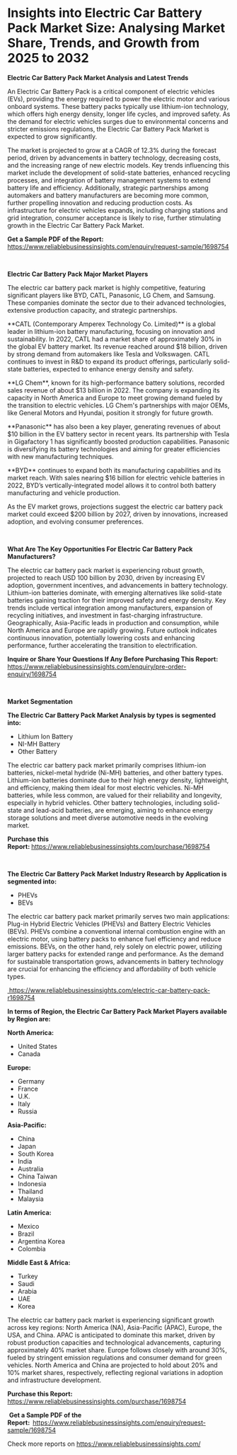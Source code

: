<p><h1>Insights into Electric Car Battery Pack Market Size: Analysing Market Share, Trends, and Growth from 2025 to 2032</h1></p><p><strong>Electric Car Battery Pack Market Analysis and Latest Trends</strong></p>
<p><p>An Electric Car Battery Pack is a critical component of electric vehicles (EVs), providing the energy required to power the electric motor and various onboard systems. These battery packs typically use lithium-ion technology, which offers high energy density, longer life cycles, and improved safety. As the demand for electric vehicles surges due to environmental concerns and stricter emissions regulations, the Electric Car Battery Pack Market is expected to grow significantly. </p><p>The market is projected to grow at a CAGR of 12.3% during the forecast period, driven by advancements in battery technology, decreasing costs, and the increasing range of new electric models. Key trends influencing this market include the development of solid-state batteries, enhanced recycling processes, and integration of battery management systems to extend battery life and efficiency. Additionally, strategic partnerships among automakers and battery manufacturers are becoming more common, further propelling innovation and reducing production costs. As infrastructure for electric vehicles expands, including charging stations and grid integration, consumer acceptance is likely to rise, further stimulating growth in the Electric Car Battery Pack Market.</p></p>
<p><strong>Get a Sample PDF of the Report:&nbsp;</strong> <a href="https://www.reliablebusinessinsights.com/enquiry/request-sample/1698754?utm_campaign=101&utm_medium=2&utm_source=Github&utm_content=ia&utm_term=09012025&utm_id=electric-car-battery-pack">https://www.reliablebusinessinsights.com/enquiry/request-sample/1698754</a></p>
<p>&nbsp;</p>
<p><strong>Electric Car Battery Pack Major Market Players</strong></p>
<p><p>The electric car battery pack market is highly competitive, featuring significant players like BYD, CATL, Panasonic, LG Chem, and Samsung. These companies dominate the sector due to their advanced technologies, extensive production capacity, and strategic partnerships.</p><p>**CATL (Contemporary Amperex Technology Co. Limited)** is a global leader in lithium-ion battery manufacturing, focusing on innovation and sustainability. In 2022, CATL had a market share of approximately 30% in the global EV battery market. Its revenue reached around $18 billion, driven by strong demand from automakers like Tesla and Volkswagen. CATL continues to invest in R&D to expand its product offerings, particularly solid-state batteries, expected to enhance energy density and safety.</p><p>**LG Chem**, known for its high-performance battery solutions, recorded sales revenue of about $13 billion in 2022. The company is expanding its capacity in North America and Europe to meet growing demand fueled by the transition to electric vehicles. LG Chem's partnerships with major OEMs, like General Motors and Hyundai, position it strongly for future growth.</p><p>**Panasonic** has also been a key player, generating revenues of about $10 billion in the EV battery sector in recent years. Its partnership with Tesla in Gigafactory 1 has significantly boosted production capabilities. Panasonic is diversifying its battery technologies and aiming for greater efficiencies with new manufacturing techniques.</p><p>**BYD** continues to expand both its manufacturing capabilities and its market reach. With sales nearing $16 billion for electric vehicle batteries in 2022, BYD’s vertically-integrated model allows it to control both battery manufacturing and vehicle production.</p><p>As the EV market grows, projections suggest the electric car battery pack market could exceed $200 billion by 2027, driven by innovations, increased adoption, and evolving consumer preferences.</p></p>
<p>&nbsp;</p>
<p><strong>What Are The Key Opportunities For Electric Car Battery Pack Manufacturers?</strong></p>
<p><p>The electric car battery pack market is experiencing robust growth, projected to reach USD 100 billion by 2030, driven by increasing EV adoption, government incentives, and advancements in battery technology. Lithium-ion batteries dominate, with emerging alternatives like solid-state batteries gaining traction for their improved safety and energy density. Key trends include vertical integration among manufacturers, expansion of recycling initiatives, and investment in fast-charging infrastructure. Geographically, Asia-Pacific leads in production and consumption, while North America and Europe are rapidly growing. Future outlook indicates continuous innovation, potentially lowering costs and enhancing performance, further accelerating the transition to electrification.</p></p>
<p><strong>Inquire or Share Your Questions If Any Before Purchasing This Report:</strong> <a href="https://www.reliablebusinessinsights.com/enquiry/pre-order-enquiry/1698754?utm_campaign=101&utm_medium=2&utm_source=Github&utm_content=ia&utm_term=09012025&utm_id=electric-car-battery-pack">https://www.reliablebusinessinsights.com/enquiry/pre-order-enquiry/1698754</a></p>
<p>&nbsp;</p>
<p><strong>Market Segmentation</strong></p>
<p><strong>The Electric Car Battery Pack Market Analysis by types is segmented into:</strong></p>
<p><ul><li>Lithium Ion Battery</li><li>NI-MH Battery</li><li>Other Battery</li></ul></p>
<p><p>The electric car battery pack market primarily comprises lithium-ion batteries, nickel-metal hydride (Ni-MH) batteries, and other battery types. Lithium-ion batteries dominate due to their high energy density, lightweight, and efficiency, making them ideal for most electric vehicles. Ni-MH batteries, while less common, are valued for their reliability and longevity, especially in hybrid vehicles. Other battery technologies, including solid-state and lead-acid batteries, are emerging, aiming to enhance energy storage solutions and meet diverse automotive needs in the evolving market.</p></p>
<p><strong>Purchase this Report:&nbsp;</strong><a href="https://www.reliablebusinessinsights.com/purchase/1698754?utm_campaign=101&utm_medium=2&utm_source=Github&utm_content=ia&utm_term=09012025&utm_id=electric-car-battery-pack">https://www.reliablebusinessinsights.com/purchase/1698754</a></p>
<p>&nbsp;</p>
<p><strong>The Electric Car Battery Pack Market Industry Research by Application is segmented into:</strong></p>
<p><ul><li>PHEVs</li><li>BEVs</li></ul></p>
<p><p>The electric car battery pack market primarily serves two main applications: Plug-in Hybrid Electric Vehicles (PHEVs) and Battery Electric Vehicles (BEVs). PHEVs combine a conventional internal combustion engine with an electric motor, using battery packs to enhance fuel efficiency and reduce emissions. BEVs, on the other hand, rely solely on electric power, utilizing larger battery packs for extended range and performance. As the demand for sustainable transportation grows, advancements in battery technology are crucial for enhancing the efficiency and affordability of both vehicle types.</p></p>
<p><a href="https://www.reliablebusinessinsights.com/electric-car-battery-pack-r1698754?utm_campaign=101&utm_medium=2&utm_source=Github&utm_content=ia&utm_term=09012025&utm_id=electric-car-battery-pack">&nbsp;https://www.reliablebusinessinsights.com/electric-car-battery-pack-r1698754</a></p>
<p><strong>In terms of Region, the Electric Car Battery Pack Market Players available by Region are:</strong></p>
<p>
    <p> <strong> North America: </strong>
        <ul>
            <li>United States</li>
            <li>Canada</li>
        </ul>
        </p> 
    <p> <strong> Europe: </strong>
        <ul>
            <li>Germany</li>
            <li>France</li>
            <li>U.K.</li>
            <li>Italy</li>
            <li>Russia</li>
        </ul>
        </p> 
    <p> <strong> Asia-Pacific: </strong>
        <ul>
            <li>China</li>
            <li>Japan</li>
            <li>South Korea</li>
            <li>India</li>
            <li>Australia</li>
            <li>China Taiwan</li>
            <li>Indonesia</li>
            <li>Thailand</li>
            <li>Malaysia</li>
        </ul>
        </p> 
    <p> <strong> Latin America: </strong>
        <ul>
            <li>Mexico</li>
            <li>Brazil</li>
            <li>Argentina Korea</li>
            <li>Colombia</li>
        </ul>
        </p> 
    <p> <strong> Middle East & Africa: </strong>
        <ul>
            <li>Turkey</li>
            <li>Saudi</li>
            <li>Arabia</li>
            <li>UAE</li>
            <li>Korea</li>
        </ul>
    </p>
    </p>
<p><p>The electric car battery pack market is experiencing significant growth across key regions: North America (NA), Asia-Pacific (APAC), Europe, the USA, and China. APAC is anticipated to dominate this market, driven by robust production capacities and technological advancements, capturing approximately 40% market share. Europe follows closely with around 30%, fueled by stringent emission regulations and consumer demand for green vehicles. North America and China are projected to hold about 20% and 10% market shares, respectively, reflecting regional variations in adoption and infrastructure development.</p></p>
<p><strong>Purchase this Report: </strong><a href="https://www.reliablebusinessinsights.com/purchase/1698754?utm_campaign=101&utm_medium=2&utm_source=Github&utm_content=ia&utm_term=09012025&utm_id=electric-car-battery-pack">https://www.reliablebusinessinsights.com/purchase/1698754</a></p>
<p>&nbsp;<strong>Get a Sample PDF of the Report:&nbsp;&nbsp;</strong><a href="https://www.reliablebusinessinsights.com/enquiry/request-sample/1698754?utm_campaign=101&utm_medium=2&utm_source=Github&utm_content=ia&utm_term=09012025&utm_id=electric-car-battery-pack">https://www.reliablebusinessinsights.com/enquiry/request-sample/1698754</a></p>
<p><strong></strong></p>
<p>Check more reports on <a href="https://www.reliablebusinessinsights.com/?utm_campaign=101&utm_medium=2&utm_source=Github&utm_content=ia&utm_term=09012025&utm_id=electric-car-battery-pack">https://www.reliablebusinessinsights.com/</a></p>